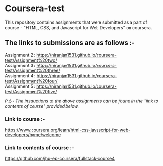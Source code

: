 # Coursera-test
This repository contains assignments that were submitted as a part of course - "HTML, CSS, and Javascript for Web Developers" on coursera.


## The links to submissions are as follows :-

Assignment 2 : https://niranjan1531.github.io/coursera-test/Assignment%20two/  
Assignment 3 : https://niranjan1531.github.io/coursera-test/Assignment%20three/  
Assignment 4 : https://niranjan1531.github.io/coursera-test/Assignment%20four/  
Assignment 5 : https://niranjan1531.github.io/coursera-test/Assignment%20five/   


*P.S : The instructions to the above assignments can be found in the "link to contents of course" provided below.*

### Link to course :-
https://www.coursera.org/learn/html-css-javascript-for-web-developers/home/welcome
### Link to contents of course :-
https://github.com/jhu-ep-coursera/fullstack-course4

